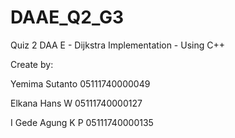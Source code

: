 # DAAE_Q2_G3
Quiz 2 DAA E - Dijkstra Implementation - Using C++

Create by:

Yemima Sutanto  05111740000049

Elkana Hans W   05111740000127

I Gede Agung K P 05111740000135

